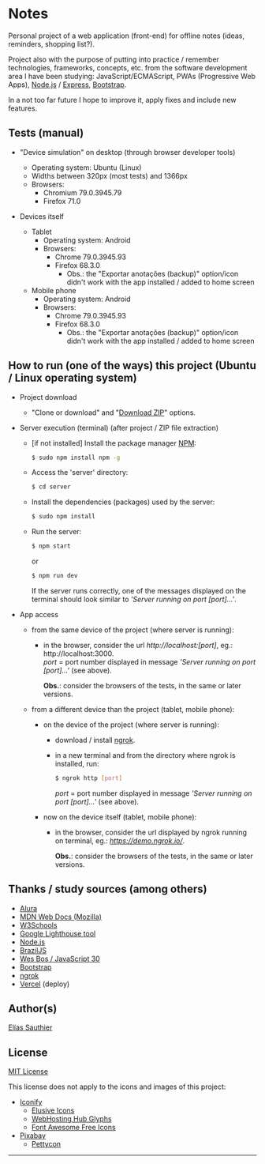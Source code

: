 # Notes

Personal project of a web application (front-end) for offline notes (ideas, reminders, shopping list?).

Project also with the purpose of putting into practice / remember technologies, frameworks, concepts, etc. from the software development area I have been studying: JavaScript/ECMAScript, PWAs (Progressive Web Apps), [Node.js](https://nodejs.org) / [Express](https://expressjs.com/), [Bootstrap](https://getbootstrap.com).

In a not too far future I hope to improve it, apply fixes and include new features.

## Tests (manual)

  * "Device simulation" on desktop (through browser developer tools)
    * Operating system: Ubuntu (Linux)
    * Widths between 320px (most tests) and 1366px
    * Browsers: 
      * Chromium 79.0.3945.79
      * Firefox 71.0

  * Devices itself
    * Tablet
      * Operating system: Android
      * Browsers: 
        * Chrome 79.0.3945.93
        * Firefox 68.3.0
          * Obs.: the "Exportar anotações (backup)" option/icon didn't work with the app installed / added to home screen
    * Mobile phone
      * Operating system: Android
      * Browsers:
        * Chrome 79.0.3945.93
        * Firefox 68.3.0
          * Obs.: the "Exportar anotações (backup)" option/icon didn't work with the app installed / added to home screen

## How to run (one of the ways) this project (Ubuntu / Linux operating system)
  * Project download
    * "Clone or download" and "[Download ZIP](https://github.com/Goliass/Anotacoes/archive/master.zip)" options.
    
  * Server execution (terminal) (after project / ZIP file extraction)

      * [if not installed] Install the package manager [NPM](https://docs.npmjs.com/downloading-and-installing-node-js-and-npm):
        ```bash
        $ sudo npm install npm -g 
        ```

      * Access the 'server' directory:
        ```bash
        $ cd server
        ```
      
      * Install the dependencies (packages) used by the server:
        ```bash
        $ sudo npm install
        ```

      * Run the server:
        ```bash
        $ npm start
        ```
        or
        ```bash
        $ npm run dev
        ```
        If the server runs correctly, one of the messages displayed on the terminal should look similar to *'Server running on port [port]...'*.

  * App access
    * from the same device of the project (where server is running):
      * in the browser, consider the url *http://localhost:[port]*, eg.: http://localhost:3000.  
      *port* = port number displayed in message *'Server running on port [port]...'* (see above).  

        **Obs.**: consider the browsers of the tests, in the same or later versions.

    * from a different device than the project (tablet, mobile phone):
      * on the device of the project (where server is running):
        * download / install [ngrok](https://ngrok.com/download).
        
        * in a new terminal and from the directory where ngrok is installed, run:
          ```bash
          $ ngrok http [port]
          ```
          *port* = port number displayed in message *'Server running on port [port]...'* (see above).

      * now on the device itself (tablet, mobile phone):
        * in the browser, consider the url displayed by ngrok running on terminal, eg.: *https://demo.ngrok.io/*.  
        
          **Obs.**: consider the browsers of the tests, in the same or later versions.

## Thanks / study sources (among others)

  * [Alura](https://www.alura.com.br/)
  * [MDN Web Docs (Mozilla)](https://developer.mozilla.org)
  * [W3Schools](https://www.w3schools.com)
  * [Google Lighthouse tool](https://developers.google.com/web/tools/lighthouse/)
  * [Node.js](https://nodejs.org)
  * [BrazilJS](https://braziljs.org/)
  * [Wes Bos / JavaScript 30](https://javascript30.com/)
  * [Bootstrap](https://getbootstrap.com/)
  * [ngrok](https://ngrok.com/)
  * [Vercel](https://vercel.com) (deploy)

## Author(s)
[Elías Sauthier](https://github.com/Goliass)

## License
[MIT License](LICENSE.txt)

This license does not apply to the icons and images of this project:
  - [Iconify](https://iconify.design)
    - [Elusive Icons](http://elusiveicons.com/license/)
    - [WebHosting Hub Glyphs](https://www.webhostinghub.com/glyphs/)
    - [Font Awesome Free Icons](https://fontawesome.com/license/free)
  - [Pixabay](https://pixabay.com/) 
    - [Pettycon](https://pixabay.com/users/pettycon-3307648/)

--- 
